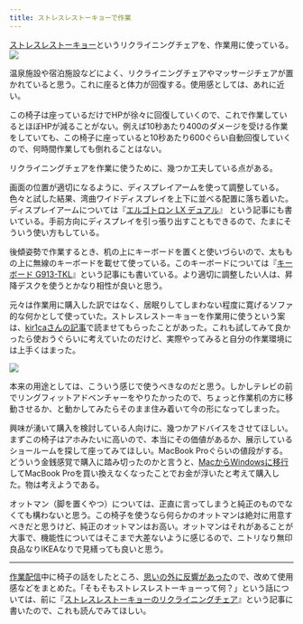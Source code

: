 ```yaml
---
title: ストレスレストーキョーで作業
---
```

[ストレスレストーキョー](https://www.amazon.co.jp/dp/B08B3NM7RW)というリクライニングチェアを、作業用に使っている。![](https://lh3.googleusercontent.com/docs/AG8NV2YCwRgOf9ywuhsGCwCWagA9yteiguR-tRK3GePeO0rYfAYNrxS5giPOySOib3TM1c7L2MRToExYqNMi0Nrhz7CXrlfBeMTNBEsjkxN3qJ4nD08jTRqEc7InqEiQRBzlLcGBzusUqJkg3rTfult-vKpyZFmxh2e9PvCgI61sZ36W9G8sh7XlsPLfqvXbOMskl7wtJDq4NuyMJH9m_NabNzH6cPOI0ucptAEAWVvcznXLF7Cfuza6QnIMGb5E6LP1TugHlqzNdZZLpbRm9WjGH1IlZ91O8b718_7OmZ-CQsfbyHjIg9o5iT7eBWjFPOsvXKwMeM0ZhTSBKABBdLlLmUYVG_f6vrLJa7nFS3-Dm1OnQbO9e9su0sNcjYO-5doLWwcxf0k9SXBUy_1vfUY8NFTGi0uc9QV4Z1vEHTdXE36hJ8fVJZw5WEQZtl8izm30yCMP0Mlsg9qOfbDljYas2FDJM_oFZlcrdpyOXIb6llPiQBm3l5RbgGnBZxjOhnXPy_hMkM530Yv8gsEs7ofb2Z3n4zphm27avIRyZ_d9Rl0JsmF37I7liV3jYsKexnUfqSYHnArECgPL74gXOh6oGMuWI2Le95EMv1aTRNFJOV3YVoY4OGkmYzYzwE3jJGox8iDHlWfPAAwbpmlxZ6P3kL6hptgnI6wB6XNF6oluGVEpweqxbp5p5d919PwaZoq4rwe9W5fkXRcTFk_m9Lfcqs7wSLIbTIGvhbUsejvlyGZN47otJNPNCxK3Y61W0HRYwNsgbO-o_47SMyvlXW1tu5UUTZ4dPrm3tWJe5ZawNFXoMPcKyX2McyTii8dIE2OKPuS0IH1HNLzwJ5oSo3fOXiLbI0xt_cND0rIHO93nnz4OifsO0q9I_D2cHFoRhvZ6RAccyn7em2suTSZ_EvhZ2wTkFcfsDAzOaWDncwk5BFZdu2MPOSGtRC_Gy5TAvM8lIt7pu2CDJPrfpLrpNpi4B8YG54pA16FmGsW07ZV4J0zvjXoo9VcWmSWiiC4n76x9bA5X3nblwUtwoUJFEqqqOgSx4e9GANSlWlhdwE-TZVU4xv2TRp2hBOg2jqTkDehoW7pwe--kozac26MqbOz0VXq71KGrXzAdrhdaI_dsz8TU-J5sZ1eeJRiqJeBqOVqleOoHsjUuFdNY0NnydYjGtjSXpBTRQM8BLxUjPhiMcs5nv9rIvS_nBuZx6fVy_VU31G-QUng9PFnKGvwcw4zILjDqikVRVlquhgQlWuanoSRmXI0-)

温泉施設や宿泊施設などによく、リクライニングチェアやマッサージチェアが置かれていると思う。これに座ると体力が回復する。使用感としては、あれに近い。

この椅子は座っているだけでHPが徐々に回復していくので、これで作業しているとほぼHPが減ることがない。例えば10秒あたり400のダメージを受ける作業をしていても、この椅子に座っていると10秒あたり600ぐらい自動回復していくので、何時間作業しても倒れることはない。

リクライニングチェアを作業に使うために、幾つか工夫している点がある。

画面の位置が適切になるように、ディスプレイアームを使って調整している。色々と試した結果、湾曲ワイドディスプレイを上下に並べる配置に落ち着いた。ディスプレイアームについては『[エルゴトロン LX デュアル](https://r7kamura.com/articles/2021-02-27-ergotron-lx-dual)』 という記事にも書いている。手前方向にディスプレイを引っ張り出すこともできるので、たまにそういう使い方もしている。

後傾姿勢で作業するとき、机の上にキーボードを置くと使いづらいので、太ももの上に無線のキーボードを載せて使っている。このキーボードについては『[キーボード G913-TKL](https://r7kamura.com/articles/2020-10-21-keyboard-g913-tkl)』という記事にも書いている。より適切に調整したい人は、昇降デスクを使うとかなり相性が良いと思う。

元々は作業用に購入した訳ではなく、居眠りしてしまわない程度に寛げるソファ的な何かとして使っていた。ストレスレストーキョーを作業用に使うという案は、[kir1caさんの記事](https://gadget-shot.com/53119)で読ませてもらったことがあった。これも試してみて良かったら使おうぐらいに考えていたのだけど、実際やってみると自分の作業環境には上手くはまった。

![](https://lh3.googleusercontent.com/docs/AG8NV2Z9y6WV_kXWh8nvLNyaVrwjGzVGQKdhOszu9wX4fZ_KJDeqldyM-8EAZhhybwXwimVVMaCvR-uf9Tmdmlw4DJ5_ygtILcCjB38kjV79-wRiMmo0MbjU7V7XFh-cFF-UMHwOqIAdDJ7ET1133-nHx1LjcqQwCL0PC2cZ4WkmMaGoUOnt5yCGZgGykUgfb5Wq_dWm5hKgiWTRJLacQjxui43eBMtVCgrY1ptxdeBQQ4JFA6diZ6jpBaS3xIC8cGjGxoAbV9P3K2B4IQ2f_OdIQ7BPmRMzDtTaVcetRMYUBAmHcDUZwaAaxCInhLUqN2IJNfbZcqvbbtX0kpnK9pKZxg19mIbU-KYiV5ww2OpMK3p1DM-tdrJJZhrDWKVJHqwKNLIGsSjepxyuy8j6wYzHMWMW8m4xd-s4KOOH-AGQQdCdbho7TiND_qNVeXNopmM5DaXOC935321EECOt41yERpBDor7E_YkB73O4NzRcMbqI28xOD-Y_9gHO6tCxq1StInbnwhyPd-dnbn1X-cw7phhk89e4KQEOz22Ogj8l9256ZJvKz8CYoimKslBzzVOlsxrGvi0d36LZnI6HF9aERQSNYxihn0xmPc6uqRgks9Mb3OpQJbu9Frh6Cs0sIlBd0OmstcfPBa9_aXpIjH2zuw2q4LygT1WmSMj5ME-uDJSP089yM7pW5jbNFcqxebC7zOTH0n9VFCMj8KJmuHPwOEEOMbCjqhOAAWIegjtSHzMZKvFyFMhUM81-XpZgJCdKa0N6n3asZ58ltF_aC67f_Z7NUsfD66Uip9wYPxv_YsKROGuB8fT5Ochs0XNCJgFf0b2ZFTD8sKCaKiagHQwpGRfNBDvnxYsxnRQGkeHO-S7_FQpfJdofbyczQHzBITnezXmg8s1Wu6vkhEU81i_v071NXTDGUZNqa3g3Jojt4AtQ7FjVKacZ86o3AXLEl2L46zGmbji3NBrSfqHCcMJHK3j5hWBGT--qEerQvbOux6f1ZwVXwikD98fTYJyqdEl_KcTrXA3TR1txY5IVaJKTJ_R6U7aWkXIB6FFWW5_qFt8hwKEtsrmDHIjXV7zJITlLx58wRpIqNNr4xanueCC6jh3oYbED38EGYDIoGwHewD5rze6S0l-zP56G2xtJ8rjGL4N1-roLSzkZzvUlhqSxMTF8mQk6E8O9paeQitD8Od55pxIVMLG9JX65zScn2XNCrnEGhPDu85Bg0GgObI4Nto81pUcZENSp5o879pmkyE9UwnSq)

本来の用途としては、こういう感じで使うべきなのだと思う。しかしテレビの前でリングフィットアドベンチャーをやりたかったので、ちょっと作業机の方に移動させるか、と動かしてみたらそのまま住み着いて今の形になってしまった。

興味が湧いて購入を検討している人向けに、幾つかアドバイスをさせてほしい。まずこの椅子はアホみたいに高いので、本当にその価値があるか、展示しているショールームを探して座ってみてほしい。MacBook Proぐらいの値段がする。どういう金銭感覚で購入に踏み切ったのかと言うと、[MacからWindowsに移行](https://r7kamura.com/articles/2020-10-04-windows-revolution)してMacBook Proを買い換えなくなったことでお金が浮いたと考えて購入した。物は考えようである。

オットマン（脚を置くやつ）については、正直に言ってしまうと純正のものでなくても構わないと思う。この椅子を使うなら何らかのオットマンは絶対に用意すべきだと思うけど、純正のオットマンはお高い。オットマンはそれがあることが大事で、機能性についてはそこまで大差ないように感じるので、ニトリなり無印良品なりIKEAなりで見繕っても良いと思う。

* * *

[作業配信](https://www.youtube.com/channel/UC5s-KpSDGzxWPWNv94PnJHw)中に椅子の話をしたところ、[思いの外に反響があった](https://scrapbox.io/miyaoka/%E6%97%A5%E5%A0%B12022-05-03)ので、改めて使用感などをまとめた。「そもそもストレスレストーキョーって何？」という話については、前に『[ストレスレストーキョーのリクライニングチェア](https://r7kamura.com/articles/2021-10-22-stressless-tokyo)』という記事に書いたので、これも読んでみてほしい。
